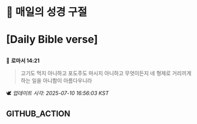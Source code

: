 # 🙏 매일의 성경 구절
# [Daily Bible verse]
##
<!-- START_BIBLE_VERSE -->
📖 **로마서 14:21**
> 고기도 먹지 아니하고 포도주도 마시지 아니하고 무엇이든지 네 형제로 거리끼게 하는 일을 아니함이 아름다우니라

🕊️ _업데이트 시각: 2025-07-10 16:56:03 KST_
  <!-- END_BIBLE_VERSE -->
## GITHUB_ACTION
